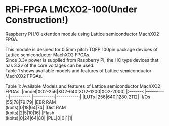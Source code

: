 # RPi-FPGA LMCXO2-100(Under Construction!)
Raspberry Pi I/O extention module using Lattice semiconductor MachXO2 FPGA.

This module is desined for 0.5mm pitch TQFP 100pin package devices of Lattice semiconductor MachXO2 FPGAs.  
Since 3.3v power is supplied from Raspberry Pi, the HC type devices that has 3.3v of the core voltages can be used.  
Table 1 shows available models and features of Lattice semiconductor MachXO2 FPGAs.  
  
Table 1: Available Models and features of Lattice semiconductor MachXO2 FPGAs.
|model|XO2-256|XO2-640|XO2-1200|XO2-2000|
|:-------:|----------:|----------:|----------:|-----------:|
|LUTs |256|640|1280|2112|
|I/Os |55|78|79|79| 
|EBR RAM<br>(kbits)|0|18|64|74|
|Dist RAM<br>(kbits)|2|5|10|16|
|Flash<br>(kbits)|0|24|64|80|
|PLL|0|0|1|1|

